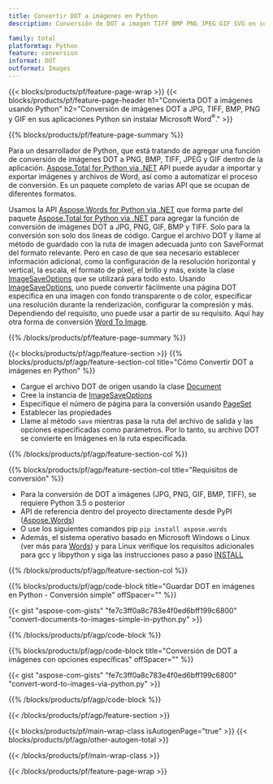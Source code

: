 ```yaml
---
title: Convertir DOT a imágenes en Python
description: Conversión de DOT a imagen TIFF BMP PNG JPEG GIF SVG en sus aplicaciones de Python sin usar Microsoft Word 

family: total
platformtag: Python
feature: conversion
informat: DOT
outformat: Images
---
```

{{< blocks/products/pf/feature-page-wrap >}}
{{< blocks/products/pf/feature-page-header h1="Convierta DOT a imágenes usando Python" h2="Conversión de imágenes DOT a JPG, TIFF, BMP, PNG y GIF en sus aplicaciones Python sin instalar Microsoft Word<sup>&reg;</sup>." >}}

{{% blocks/products/pf/feature-page-summary %}}

Para un desarrollador de Python, que está tratando de agregar una función de conversión de imágenes DOT a PNG, BMP, TIFF, JPEG y GIF dentro de la aplicación. [Aspose.Total for Python via .NET](https://products.aspose.com/total/python-net/) API puede ayudar a importar y exportar imágenes y archivos de Word, así como a automatizar el proceso de conversión. Es un paquete completo de varias API que se ocupan de diferentes formatos. 

Usamos la API [Aspose.Words for Python via .NET](https://products.aspose.com/words/python-net/) que forma parte del paquete [Aspose.Total for Python via .NET](https://products.aspose.com/total/python-net/) para agregar la función de conversión de imágenes DOT a JPG, PNG, GIF, BMP y TIFF. Solo para la conversión son solo dos líneas de código. Cargue el archivo DOT y llame al método de guardado con la ruta de imagen adecuada junto con SaveFormat del formato relevante. Pero en caso de que sea necesario establecer información adicional, como la configuración de la resolución horizontal y vertical, la escala, el formato de píxel, el brillo y más, existe la clase [ImageSaveOptions](https://reference.aspose.com/words/python-net/aspose.words.saving/imagesaveoptions/) que se utilizará para todo esto. Usando [ImageSaveOptions](https://reference.aspose.com/words/python-net/aspose.words.saving/imagesaveoptions/), uno puede convertir fácilmente una página DOT específica en una imagen con fondo transparente o de color, especificar una resolución durante la renderización, configurar la compresión y más. Dependiendo del requisito, uno puede usar a partir de su requisito. Aquí hay otra forma de conversión [Word To Image](https://products.aspose.com/words/python-net/conversion/word-to-image/).

{{% /blocks/products/pf/feature-page-summary %}}

{{< blocks/products/pf/agp/feature-section >}}
{{% blocks/products/pf/agp/feature-section-col title="Cómo Convertir DOT a imágenes en Python" %}}
- Cargue el archivo DOT de origen usando la clase [Document](https://reference.aspose.com/words/python-net/aspose.words/document/)
- Cree la instancia de [ImageSaveOptions](https://reference.aspose.com/words/python-net/aspose.words.saving/imagesaveoptions/)
- Especifique el número de página para la conversión usando [PageSet](https://reference.aspose.com/words/python-net/aspose.words.saving/pageset/)
- Establecer las propiedades
- Llame al método `save` mientras pasa la ruta del archivo de salida y las opciones especificadas como parámetros. Por lo tanto, su archivo DOT se convierte en Imágenes en la ruta especificada.

{{% /blocks/products/pf/agp/feature-section-col %}}

{{% blocks/products/pf/agp/feature-section-col title="Requisitos de conversión" %}}

- Para la conversión de DOT a imágenes (JPG, PNG, GIF, BMP, TIFF), se requiere Python 3.5 o posterior
- API de referencia dentro del proyecto directamente desde PyPI ([Aspose.Words](https://pypi.org/project/aspose-words/))
- O use los siguientes comandos pip ```pip install aspose.words```
- Además, el sistema operativo basado en Microsoft Windows o Linux (ver más para [Words](https://docs.aspose.com/words/python-net/system-requirements/)) y para Linux verifique los requisitos adicionales para gcc y libpython y siga las instrucciones paso a paso [INSTALL](https://docs.aspose.com/words/python-net/installation/)
 

{{% /blocks/products/pf/agp/feature-section-col %}}

{{% blocks/products/pf/agp/code-block title="Guardar DOT en imágenes en Python - Conversión simple" offSpacer="" %}}

{{< gist "aspose-com-gists" "fe7c3ff0a8c783e4f0ed6bff199c6800" "convert-documents-to-images-simple-in-python.py" >}}

{{% /blocks/products/pf/agp/code-block %}}

{{% blocks/products/pf/agp/code-block title="Conversión de DOT a imágenes con opciones específicas" offSpacer="" %}}

{{< gist "aspose-com-gists" "fe7c3ff0a8c783e4f0ed6bff199c6800" "convert-word-to-images-via-python.py" >}}

{{% /blocks/products/pf/agp/code-block %}}

{{< /blocks/products/pf/agp/feature-section >}}

{{< blocks/products/pf/main-wrap-class isAutogenPage="true" >}}
{{< blocks/products/pf/agp/other-autogen-total >}}

{{< /blocks/products/pf/main-wrap-class >}}

{{< /blocks/products/pf/feature-page-wrap >}}